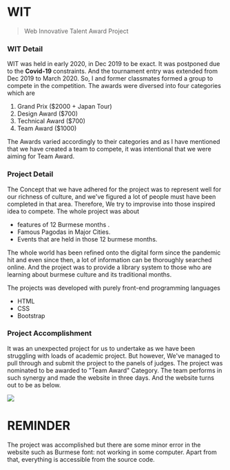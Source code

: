 # WIT
> Web Innovative Talent Award Project

### WIT Detail
WIT was held in early 2020, in Dec 2019 to be exact. It was postponed due to the <b> Covid-19 </b> constraints. And the tournament entry was extended from Dec 2019 to March 2020. So, I and former classmates formed a group to compete in the competition. The awards were diversed into four categories which are 

1. Grand Prix ($2000 + Japan Tour)
2. Design Award ($700)
3. Technical Award ($700)
4. Team Award ($1000)

The Awards varied accordingly to their categories and as I have mentioned that we have created a team to compete, it was intentional that we were aiming for Team Award.  

### Project Detail

The Concept that we have adhered for the project was to represent well for our richness of culture, and we've figured a lot of people must have been completed in that area.
Therefore, We try to improvise into those inspired idea to compete. The whole project was about

- features of 12 Burmese months .
- Famous Pagodas in Major Cities.
- Events that are held in those 12 burmese months.

The whole world has been refined onto the digital form since the pandemic hit and even since then, a lot of information can be thoroughly searched online. And the project was to provide a library system to those who are learning about burmese culture and its traditional months.

The projects was developed with purely front-end programming languages 

- HTML
- CSS
- Bootstrap

### Project Accomplishment

It was an unexpected project for us to undertake as we have been struggling with loads of academic project. But however, We've managed to pull through and submit the project to the panels of judges. The project was nominated to be awarded to "Team Award" Category. The team performs in such synergy and made the website in three days. And the website turns out to be as below.

<img src="https://github.com/kevinhub-tech/WIT/blob/main/WIT.png">

# REMINDER

The project was accomplished but there are some minor error in the website such as Burmese font: not working in some computer. Apart from that, everything is accessible from the source code.
